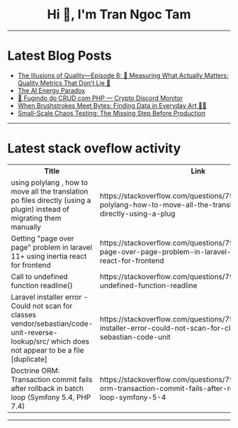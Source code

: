 <h1 align="center">Hi 👋, I'm Tran Ngoc Tam</h1>

---

# Latest Blog Posts 
<!-- BLOG-POST-LIST:START -->
- [The Illusions of Quality—Episode 8: 📏 Measuring What Actually Matters: Quality Metrics That Don’t Lie 🤥](https://dev.to/abdulosman/the-illusions-of-quality-episode-8-measuring-what-actually-matters-quality-metrics-that-dont-3144)
- [The AI Energy Paradox](https://dev.to/rawveg/the-ai-energy-paradox-5a1d)
- [🚀 Fugindo do CRUD com PHP — Crypto Discord Monitor](https://dev.to/henriquesombisa/fugindo-do-crud-com-php-crypto-discord-monitor-4f28)
- [When Brushstrokes Meet Bytes: Finding Data in Everyday Art 🎨💾](https://dev.to/l_zia_l/when-brushstrokes-meet-bytes-finding-data-in-everyday-art-36ad)
- [Small-Scale Chaos Testing: The Missing Step Before Production](https://dev.to/gkoos/small-scale-chaos-testing-the-missing-step-before-production-30k2)
<!-- BLOG-POST-LIST:END -->

---

# Latest stack oveflow activity
<table>
  <tr><th>Title</th><th>Link</th></tr>
  <!-- STACKOVERFLOW:START --><tr><td>using polylang , how to move all the translation po files directly &lpar;using a plugin&rpar; instead of migrating them manually</td><td>https://stackoverflow.com/questions/79779715/using-polylang-how-to-move-all-the-translation-po-files-directly-using-a-plug</td></tr><tr><td>Getting &quot;page over page&quot; problem in laravel 11+ using inertia react for frontend</td><td>https://stackoverflow.com/questions/79779518/getting-page-over-page-problem-in-laravel-11-using-inertia-react-for-frontend</td></tr><tr><td>Call to undefined function readline&lpar;&rpar;</td><td>https://stackoverflow.com/questions/79779410/call-to-undefined-function-readline</td></tr><tr><td>Laravel installer error - Could not scan for classes vendor/sebastian/code-unit-reverse-lookup/src/ which does not appear to be a file [duplicate]</td><td>https://stackoverflow.com/questions/79779218/laravel-installer-error-could-not-scan-for-classes-vendor-sebastian-code-unit</td></tr><tr><td>Doctrine ORM: Transaction commit fails after rollback in batch loop &lpar;Symfony 5.4, PHP 7.4&rpar;</td><td>https://stackoverflow.com/questions/79779193/doctrine-orm-transaction-commit-fails-after-rollback-in-batch-loop-symfony-5-4</td></tr><!-- STACKOVERFLOW:END -->
</table>

---


